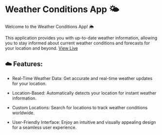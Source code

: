 # Weather Conditions App 🌤️

Welcome to the Weather Conditions App! 🌦️

This application provides you with up-to-date weather information, allowing you to stay informed about current weather conditions and forecasts for your location and beyond.
[View Live](weathersorena.vercel.app)


## ☁️ Features:

- Real-Time Weather Data: Get accurate and real-time weather updates for your location.

- Location-Based: Automatically detects your location for instant weather information.

- Custom Locations: Search for locations to track weather conditions worldwide.

- User-Friendly Interface: Enjoy an intuitive and visually appealing design for a seamless user experience.
